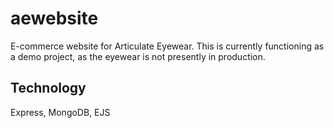 # aewebsite
E-commerce website for Articulate Eyewear. This is currently functioning as a demo project, as the eyewear is not presently in production.

## Technology
Express, MongoDB, EJS
